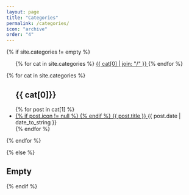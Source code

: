 ```yaml
---
layout: page
title: "Categories"
permalink: /categories/
icon: "archive"
order: "4"
---
```


{% if site.categories != empty %}

  <ul class="tags-list">
    {% for cat in site.categories %}
      <a class="tags" href="#{{ cat[0] }}" title="{{ cat[0] }}" rel="tag"><i class="tags fa fa-folder fa-fw"></i> {{ cat[0] | join: "/" }} </a>
    {% endfor %}
  </ul>

  {% for cat in site.categories %}
  <ul class="tags-list">
    <h2 id="{{ cat[0] }}">{{ cat[0]}}</h2>
    {% for post in cat[1] %}
    <li>
      <a href="{{ post.url | prepend: site.baseurl }}" title="{{ post.title }}">
        {% if post.icon != null %}
          <i class="fa fa-{{ post.icon }}"></i>
        {% endif %}
        {{ post.title }}
      </a>      
      <i class="fa fa-calendar fa-fw"></i>
      <time datetime="{{ post.date | date:"%Y-%m-%d" }}">{{ post.date | date_to_string }}</time>
    </li>
    {% endfor %}
  </ul>
  {% endfor %}

{% else %}
  <h2>Empty</h2>
{% endif %}
